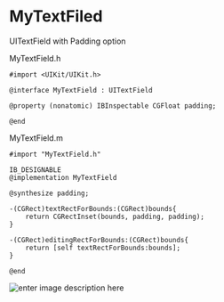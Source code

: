 # MyTextFiled
UITextField with Padding option

MyTextField.h

    #import <UIKit/UIKit.h>

    @interface MyTextField : UITextField
    
    @property (nonatomic) IBInspectable CGFloat padding;
    
    @end

MyTextField.m

    #import "MyTextField.h"
    
    IB_DESIGNABLE
    @implementation MyTextField
    
    @synthesize padding;
    
    -(CGRect)textRectForBounds:(CGRect)bounds{
        return CGRectInset(bounds, padding, padding);
    }
    
    -(CGRect)editingRectForBounds:(CGRect)bounds{
        return [self textRectForBounds:bounds];
    }
    
    @end

![enter image description here][1]

  [1]: http://i.stack.imgur.com/E8yZI.png
   
